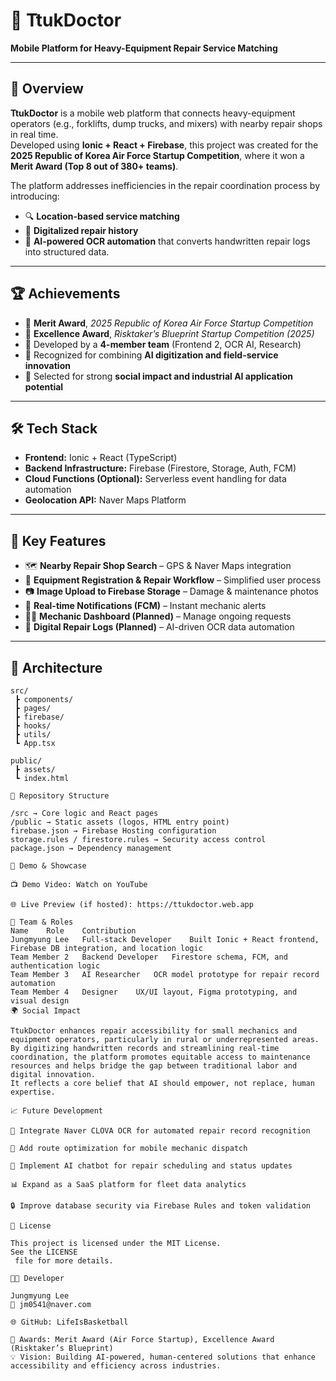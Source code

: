 # 🚚 TtukDoctor  
**Mobile Platform for Heavy-Equipment Repair Service Matching**

---

## 📘 Overview  
**TtukDoctor** is a mobile web platform that connects heavy-equipment operators (e.g., forklifts, dump trucks, and mixers) with nearby repair shops in real time.  
Developed using **Ionic + React + Firebase**, this project was created for the **2025 Republic of Korea Air Force Startup Competition**, where it won a **Merit Award (Top 8 out of 380+ teams)**.  

The platform addresses inefficiencies in the repair coordination process by introducing:
- 🔍 **Location-based service matching**
- 🧾 **Digitalized repair history**
- 🤖 **AI-powered OCR automation** that converts handwritten repair logs into structured data.

---

## 🏆 Achievements  
- 🥇 **Merit Award**, *2025 Republic of Korea Air Force Startup Competition*  
- 🧠 **Excellence Award**, *Risktaker’s Blueprint Startup Competition (2025)*  
- 👥 Developed by a **4-member team** (Frontend 2, OCR AI, Research)  
- 🚀 Recognized for combining **AI digitization and field-service innovation**  
- 🎯 Selected for strong **social impact and industrial AI application potential**

---

## 🛠️ Tech Stack
- **Frontend:** Ionic + React (TypeScript)
- **Backend Infrastructure:** Firebase (Firestore, Storage, Auth, FCM)
- **Cloud Functions (Optional):** Serverless event handling for data automation
- **Geolocation API:** Naver Maps Platform


---

## 🧠 Key Features  
- 🗺️ **Nearby Repair Shop Search** – GPS & Naver Maps integration  
- 🔧 **Equipment Registration & Repair Workflow** – Simplified user process  
- 📷 **Image Upload to Firebase Storage** – Damage & maintenance photos  
- 🔔 **Real-time Notifications (FCM)** – Instant mechanic alerts  
- 👨‍🔧 **Mechanic Dashboard (Planned)** – Manage ongoing requests  
- 🧾 **Digital Repair Logs (Planned)** – AI-driven OCR data automation  

---

## 🧩 Architecture  
```plaintext
src/
 ┣ components/
 ┣ pages/
 ┣ firebase/
 ┣ hooks/
 ┣ utils/
 ┗ App.tsx

public/
 ┣ assets/
 ┗ index.html

📂 Repository Structure

/src → Core logic and React pages
/public → Static assets (logos, HTML entry point)
firebase.json → Firebase Hosting configuration
storage.rules / firestore.rules → Security access control
package.json → Dependency management

🎥 Demo & Showcase

📺 Demo Video: Watch on YouTube

🌐 Live Preview (if hosted): https://ttukdoctor.web.app

👥 Team & Roles
Name	Role	Contribution
Jungmyung Lee	Full-stack Developer	Built Ionic + React frontend, Firebase DB integration, and location logic
Team Member 2	Backend Developer	Firestore schema, FCM, and authentication logic
Team Member 3	AI Researcher	OCR model prototype for repair record automation
Team Member 4	Designer	UX/UI layout, Figma prototyping, and visual design
🌍 Social Impact

TtukDoctor enhances repair accessibility for small mechanics and equipment operators, particularly in rural or underrepresented areas.
By digitizing handwritten records and streamlining real-time coordination, the platform promotes equitable access to maintenance resources and helps bridge the gap between traditional labor and digital innovation.
It reflects a core belief that AI should empower, not replace, human expertise.

📈 Future Development

🤖 Integrate Naver CLOVA OCR for automated repair record recognition

🧭 Add route optimization for mobile mechanic dispatch

💬 Implement AI chatbot for repair scheduling and status updates

📊 Expand as a SaaS platform for fleet data analytics

🔒 Improve database security via Firebase Rules and token validation

🧾 License

This project is licensed under the MIT License.
See the LICENSE
 file for more details.

👨‍💻 Developer

Jungmyung Lee
📧 jm0541@naver.com

🌐 GitHub: LifeIsBasketball

🏅 Awards: Merit Award (Air Force Startup), Excellence Award (Risktaker’s Blueprint)
💡 Vision: Building AI-powered, human-centered solutions that enhance accessibility and efficiency across industries.
